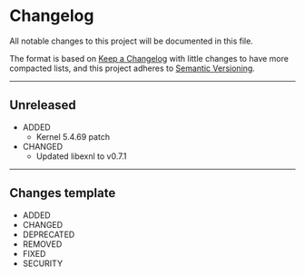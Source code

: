 # Changelog

All notable changes to this project will be documented in this file.

The format is based on [Keep a Changelog](https://keepachangelog.com/en/1.0.0/) with little changes to have more compacted lists, and this project adheres to [Semantic Versioning](https://semver.org/spec/v2.0.0.html).

<hr>

## Unreleased

* ADDED
    * Kernel 5.4.69 patch
* CHANGED
    * Updated libexnl to v0.7.1

<hr>

## Changes template

* ADDED 
* CHANGED
* DEPRECATED
* REMOVED
* FIXED
* SECURITY